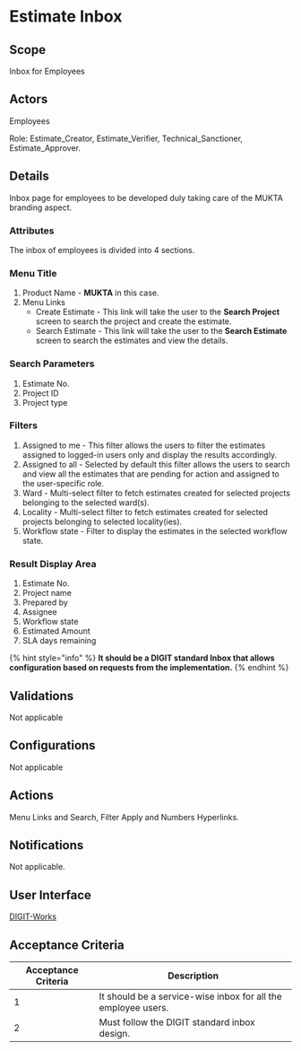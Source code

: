 # Estimate Inbox

## Scope

Inbox for Employees

## Actors

Employees

Role: Estimate\_Creator, Estimate\_Verifier, Technical\_Sanctioner, Estimate\_Approver.

## Details

Inbox page for employees to be developed duly taking care of the MUKTA branding aspect.

### Attributes

The inbox of employees is divided into 4 sections.

### **Menu Title**

1. Product Name - **MUKTA** in this case.
2. Menu Links
   * Create Estimate - This link will take the user to the **Search Project** screen to search the project and create the estimate.
   * Search Estimate - This link will take the user to the **Search Estimate** screen to search the estimates and view the details.

### **Search Parameters**

1. Estimate No.
2. Project ID
3. Project type

### **Filters**

1. Assigned to me - This filter allows the users to filter the estimates assigned to logged-in users only and display the results accordingly.
2. Assigned to all - Selected by default this filter allows the users to search and view all the estimates that are pending for action and assigned to the user-specific role.
3. Ward - Multi-select filter to fetch estimates created for selected projects belonging to the selected ward(s).
4. Locality - Multi-select filter to fetch estimates created for selected projects belonging to selected locality(ies).
5. Workflow state - Filter to display the estimates in the selected workflow state.

### **Result Display Area**

1. Estimate No.
2. Project name
3. Prepared by
4. Assignee
5. Workflow state
6. Estimated Amount
7. SLA days remaining

{% hint style="info" %}
**It should be a DIGIT standard Inbox that allows configuration based on requests from the implementation.**
{% endhint %}

## Validations

Not applicable

## Configurations

Not applicable

## Actions

Menu Links and Search, Filter Apply and Numbers Hyperlinks.

## Notifications

Not applicable.

## User Interface

[<img src="https://static.figma.com/uploads/b6df2735e4cb368306acf5480b50f96e69f96099" alt="" data-size="line">DIGIT-Works](https://www.figma.com/file/M2P3O9WlKtxuLCjQKxLLDg/DIGIT-Works?node-id=1595%3A22111\&t=MLqqNStLndtZykqP-4)

## Acceptance Criteria

| Acceptance Criteria | Description                                                   |
| ------------------- | ------------------------------------------------------------- |
| 1                   | It should be a service-wise inbox for all the employee users. |
| 2                   | Must follow the DIGIT standard inbox design.                  |
